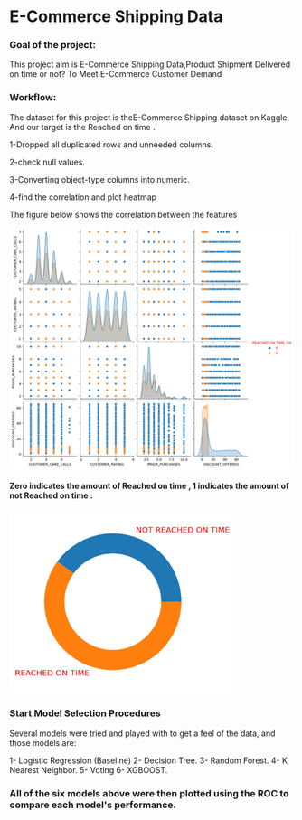 # E-Commerce Shipping Data

### Goal of the project:
This project aim is E-Commerce Shipping Data,Product Shipment Delivered on time or not? To Meet E-Commerce Customer Demand 


### Workflow:

The dataset for this project is theE-Commerce Shipping  dataset on Kaggle, And our target is the Reached on time .

1-Dropped all duplicated rows and unneeded columns.

2-check null values.

3-Converting object-type columns into numeric.

4-find the correlation and plot heatmap

The figure below shows the correlation between the features 

<img src="https://github.com/hanaaalqarni5/E-Commerce_Classification/blob/main/correlation.png" width="700"/>

#### Zero indicates the amount of Reached on time , 1 indicates the amount of not Reached on time : 

<img src="https://github.com/hanaaalqarni5/E-Commerce_Classification/blob/main/ON%20TIME.png" width="400"/>

### Start Model Selection Procedures
Several models were tried and played with to get a feel of the data, and those models are:

1- Logistic Regression (Baseline)
2- Decision Tree.
3- Random Forest.
4- K Nearest Neighbor.
5- Voting
6- XGBOOST.

### All of the six models above were then plotted using the ROC to compare each model's performance.


